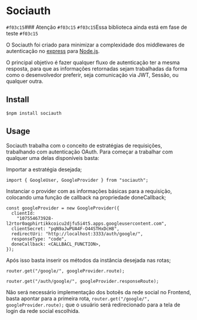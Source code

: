 # Sociauth

`#f03c15`### Atenção `#f03c15`
`#f03c15`Essa biblioteca ainda está em fase de teste `#f03c15`

O Sociauth foi criado para minimizar a complexidade dos middlewares de autenticação no [express](http://expressjs.com/) para [Node.js](https://nodejs.org/en/).

O principal objetivo é fazer qualquer fluxo de autenticação ter a mesma resposta, para que as informações retornadas sejam trabalhadas da forma como o desenvolvedor preferir, seja comunicação via JWT, Sessão, ou qualquer outra.

## Install

```
$npm install sociauth
```

## Usage

Sociauth trabalha com o conceito de estratégias de requisições, trabalhando com autenticação OAuth. Para começar a trabalhar com qualquer uma delas disponíveis basta:

Importar a estratégia desejada;

```
import { GoogleUser, GoogleProvider } from "sociauth";
```

Instanciar o provider com as informações básicas para a requisição, colocando uma função de callback na propriedade doneCallback;

```
const googleProvider = new GoogleProvider({
  clientId:
    "107554673928-l2rtor0aqphirtikkcoicu2djfu5i4t5.apps.googleusercontent.com",
  clientSecret: "pqN9aJwPUA4F-O44STHxDcH8",
  redirectUri: "http://localhost:3333/auth/google/",
  responseType: "code",
  doneCallback: <CALLBACL_FUNCTION>,
});
```

Após isso basta inserir os métodos da instância desejada nas rotas;

```
router.get("/google/", googleProvider.route);

router.get("/auth/google/", googleProvider.responseRoute);
```

Não será necessário implementação dos botoẽs da rede social no Frontend, basta apontar para a primeira rota, `router.get("/google/", googleProvider.route);` que o usuário será redirecionado para a tela de login da rede social escolhida.
